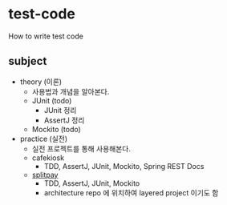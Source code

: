 # test-code
How to write test code

## subject
- theory (이론)
  - 사용법과 개념을 알아본다.
  - JUnit (todo)
    - JUnit 정리
    - AssertJ 정리
  - Mockito (todo)
- practice (실전)
  - 실전 프로젝트를 통해 사용해본다.
  - cafekiosk
    - TDD, AssertJ, JUnit, Mockito, Spring REST Docs
  - [splitpay](https://github.com/starryeye/architecture/tree/main/layered)
    - TDD, AssertJ, JUnit, Mockito
    - architecture repo 에 위치하여 layered project 이기도 함

